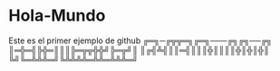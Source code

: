 # Hola-Mundo
Este es el primer ejemplo de github
╔═╗─╔╦╦═╗╔═╗───╔╗╔╗──╔╗
║═╬═╣╠╬═║║║╠═╦╦╬╬╝╠═╦╝║
║╔╣╩╣║║═╣║║║╬║║║║╬║╬║╬║
╚╝╚═╩╩╩═╝╚╩╩╩╩═╩╩═╩╩╩═╝ 
